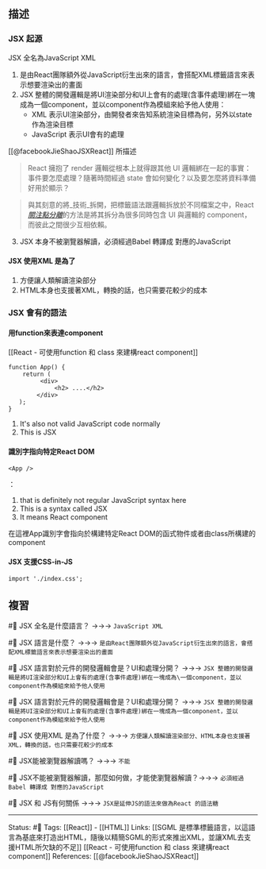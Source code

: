 
## 描述


### JSX 起源
JSX 全名為JavaScript XML
1. 是由React團隊額外從JavaScript衍生出來的語言，會搭配XML標籤語言來表示想要渲染出的畫面
2. JSX 整體的開發邏輯是將UI渲染部分和UI上會有的處理(含事件處理)綁在一塊成為一個component，並以component作為模組來給予他人使用：
	- XML 表示UI渲染部分，由開發者來告知系統渲染目標為何，另外以state作為渲染目標
	- JavaScript 表示UI會有的處理

[[@facebookJieShaoJSXReact]] 所描述
> React 擁抱了 render 邏輯從根本上就得跟其他 UI 邏輯綁在一起的事實：事件要怎麼處理？隨著時間經過 state 會如何變化？以及要怎麼將資料準備好用於顯示？

> 與其刻意的將_技術_拆開，把標籤語法跟邏輯拆放於不同檔案之中，React [_關注點分離_](https://en.wikipedia.org/wiki/Separation_of_concerns)的方法是將其拆分為很多同時包含 UI 與邏輯的 component，而彼此之間很少互相依賴。

3. JSX 本身不被瀏覽器解讀，必須經過Babel 轉譯成 對應的JavaScript



#### JSX 使用XML 是為了  
1. 方便讓人類解讀渲染部分  
2. HTML本身也支援著XML，轉換的話，也只需要花較少的成本

### JSX 會有的語法


#### 用function來表達component
[[React - 可使用function 和 class 來建構react component]]
```
function App() {
    return (
         <div>
             <h2> ....</h2>
        </div>
   );
}
```

1. It's also not valid JavaScript code normally
2. This is JSX


#### 識別字指向特定React DOM
```
<App />
```

<App />：
1. that is definitely not regular JavaScript syntax here
2. This is a syntax called JSX
3. It means React component

在這裡App識別字會指向於構建特定React DOM的函式物件或者由class所構建的component

  
#### JSX 支援CSS-in-JS

```
import './index.css';
```




## 複習
#🧠 JSX 全名是什麼語言？ ->->-> `JavaScript XML`
<!--SR:!2023-02-21,119,250-->

#🧠 JSX 語言是什麼？ ->->-> `是由React團隊額外從JavaScript衍生出來的語言，會搭配XML標籤語言來表示想要渲染出的畫面`
<!--SR:!2022-12-03,74,250-->

#🧠 JSX 語言對於元件的開發邏輯會是？UI和處理分開？ ->->-> `JSX 整體的開發邏輯是將UI渲染部分和UI上會有的處理(含事件處理)綁在一塊成為\一個component，並以component作為模組來給予他人使用`
<!--SR:!2023-04-10,148,250-->

#🧠 JSX 語言對於元件的開發邏輯會是？UI和處理分開？ ->->-> `JSX 整體的開發邏輯是將UI渲染部分和UI上會有的處理(含事件處理)綁在一塊成為一個component，並以component作為模組來給予他人使用`
<!--SR:!2022-11-15,2,249-->


#🧠 JSX 使用XML 是為了什麼？ ->->-> `方便讓人類解讀渲染部分、HTML本身也支援著XML，轉換的話，也只需要花較少的成本`
<!--SR:!2022-12-03,74,250-->

#🧠 JSX能被瀏覽器解讀嗎？ ->->-> `不能`
<!--SR:!2022-12-03,74,250-->

#🧠 JSX不能被瀏覽器解讀，那麼如何做，才能使瀏覽器解讀？->->-> `必須經過Babel 轉譯成 對應的JavaScript`
<!--SR:!2022-11-22,66,250-->

#🧠 JSX 和 JS有何關係 ->->-> `JSX是延伸JS的語法來做為React 的語法糖`
<!--SR:!2022-12-24,66,230-->



---
Status: #🌱 
Tags:
[[React]] - [[HTML]]
Links:
[[SGML 是標準標籤語言，以這語言為基底來打造出HTML，隨後以精簡SGML的形式來推出XML，並讓XML去支援HTML所欠缺的不足]]
[[React - 可使用function 和 class 來建構react component]]
References:
[[@facebookJieShaoJSXReact]]